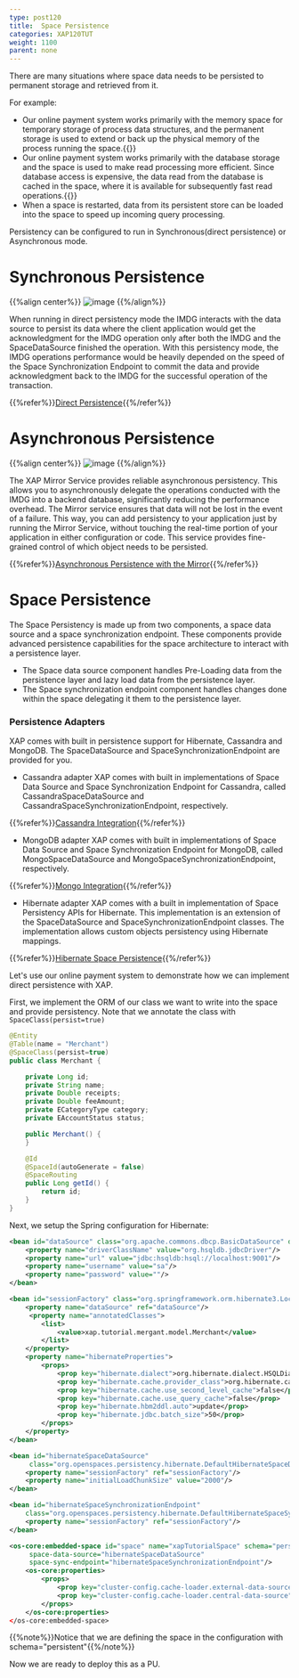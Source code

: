 ```yaml
---
type: post120
title:  Space Persistence
categories: XAP120TUT
weight: 1100
parent: none
---
```





There are many situations where space data needs to be persisted to permanent storage and retrieved from it.




For example:

* Our online payment system works primarily with the memory space for temporary storage of process data structures, and the permanent storage is used to extend or back up the physical memory of the process running the space.{{<wbr>}}
* Our online payment system works primarily with the database storage and the space is used to make read processing more efficient. Since database access is expensive, the data read from the database is cached in the space, where it is available for subsequently fast read operations.{{<wbr>}}
* When a space is restarted, data from its persistent store can be loaded into the space to speed up incoming query processing.



Persistency can be configured to run in Synchronous(direct persistence) or Asynchronous mode.

# Synchronous Persistence

{{%align center%}}
![image](/attachment_files/qsg/data-grid-sync-persistNew.jpg)
{{%/align%}}

When running in direct persistency mode the IMDG interacts with the data source to persist its data where the client application would get the acknowledgment for the IMDG operation only after both the IMDG and the SpaceDataSource finished the operation. With this persistency mode, the IMDG operations performance would be heavily depended on the speed of the Space Synchronization Endpoint to commit the data and provide acknowledgment back to the IMDG for the successful operation of the transaction.


{{%refer%}}[Direct Persistence]({{%currentjavaurl%}}/direct-persistency.html){{%/refer%}}



# Asynchronous Persistence

{{%align center%}}
![image](/attachment_files/qsg/data-grid-async-persistNew.jpg)
{{%/align%}}

The XAP Mirror Service provides reliable asynchronous persistency. This allows you to asynchronously delegate the operations conducted with the IMDG into a backend database, significantly reducing the performance overhead. The Mirror service ensures that data will not be lost in the event of a failure. This way, you can add persistency to your application just by running the Mirror Service, without touching the real-time portion of your application in either configuration or code. This service provides fine-grained control of which object needs to be persisted.


{{%refer%}}[Asynchronous Persistence with the Mirror]({{%currentjavaurl%}}/asynchronous-persistency-with-the-mirror.html){{%/refer%}}

 


# Space Persistence
The Space Persistency is made up from two components, a space data source and a space synchronization endpoint.
These components provide advanced persistence capabilities for the space architecture to interact with a persistence layer.

- The Space data source component handles Pre-Loading data from the persistence layer and lazy load data from the persistence layer.
- The Space synchronization endpoint component handles changes done within the space delegating it them to the persistence layer.

### Persistence Adapters
XAP comes with built in persistence support for Hibernate, Cassandra and MongoDB. The SpaceDataSource and SpaceSynchronizationEndpoint are provided for you.

- Cassandra adapter
XAP comes with built in implementations of Space Data Source and Space Synchronization Endpoint for Cassandra, called CassandraSpaceDataSource and CassandraSpaceSynchronizationEndpoint, respectively.

{{%refer%}}[Cassandra Integration]({{%currentjavaurl%}}/cassandra.html){{%/refer%}}

- MongoDB adapter
XAP comes with built in implementations of Space Data Source and Space Synchronization Endpoint for MongoDB, called MongoSpaceDataSource and MongoSpaceSynchronizationEndpoint, respectively.


{{%refer%}}[Mongo Integration]({{%currentjavaurl%}}/mongodb.html){{%/refer%}}



- Hibernate adapter
  XAP comes with a built in implementation of Space Persistency APIs for Hibernate. This implementation is an extension of the SpaceDataSource and SpaceSynchronizationEndpoint classes. The implementation allows custom objects persistency using Hibernate mappings.

{{%refer%}}[Hibernate Space Persistence]({{%currentjavaurl%}}/hibernate-space-persistency.html){{%/refer%}}



Let's use our online payment system to demonstrate how we can implement direct persistence with XAP. 

First, we implement the ORM of our class we want to write into the space and provide persistency. Note that we annotate the class with `SpaceClass(persist=true)`

```java
@Entity
@Table(name = "Merchant")
@SpaceClass(persist=true)
public class Merchant {

	private Long id;
	private String name;
	private Double receipts;
	private Double feeAmount;
	private ECategoryType category;
	private EAccountStatus status;

	public Merchant() {
	}

	@Id
	@SpaceId(autoGenerate = false)
	@SpaceRouting
	public Long getId() {
		return id;
	}
}
```

Next, we setup the Spring configuration for Hibernate: 

```xml
<bean id="dataSource" class="org.apache.commons.dbcp.BasicDataSource" destroy-method="close">
    <property name="driverClassName" value="org.hsqldb.jdbcDriver"/>
    <property name="url" value="jdbc:hsqldb:hsql://localhost:9001"/>
    <property name="username" value="sa"/>
    <property name="password" value=""/>
</bean>

<bean id="sessionFactory" class="org.springframework.orm.hibernate3.LocalSessionFactoryBean">
    <property name="dataSource" ref="dataSource"/>
     <property name="annotatedClasses">
        <list>
            <value>xap.tutorial.mergant.model.Merchant</value>
        </list>
    </property>
    <property name="hibernateProperties">
        <props>
            <prop key="hibernate.dialect">org.hibernate.dialect.HSQLDialect</prop>
            <prop key="hibernate.cache.provider_class">org.hibernate.cache.NoCacheProvider</prop>
            <prop key="hibernate.cache.use_second_level_cache">false</prop>
            <prop key="hibernate.cache.use_query_cache">false</prop>
            <prop key="hibernate.hbm2ddl.auto">update</prop>
            <prop key="hibernate.jdbc.batch_size">50</prop>            
        </props>
    </property>
</bean>

<bean id="hibernateSpaceDataSource" 
     class="org.openspaces.persistency.hibernate.DefaultHibernateSpaceDataSourceFactoryBean">
    <property name="sessionFactory" ref="sessionFactory"/>
    <property name="initialLoadChunkSize" value="2000"/>
</bean>

<bean id="hibernateSpaceSynchronizationEndpoint"
    class="org.openspaces.persistency.hibernate.DefaultHibernateSpaceSynchronizationEndpointFactoryBean">
    <property name="sessionFactory" ref="sessionFactory"/>
</bean>

<os-core:embedded-space id="space" name="xapTutorialSpace" schema="persistent"
     space-data-source="hibernateSpaceDataSource" 
     space-sync-endpoint="hibernateSpaceSynchronizationEndpoint"/>
    <os-core:properties>
        <props>
            <prop key="cluster-config.cache-loader.external-data-source">true</prop>
            <prop key="cluster-config.cache-loader.central-data-source">true</prop>
        </props>
    </os-core:properties>
</os-core:embedded-space>
```

{{%note%}}Notice that we are defining the space in the configuration with schema="persistent"{{%/note%}}

Now we are ready to deploy this as a PU.



